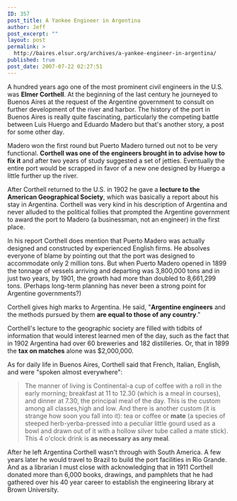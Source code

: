```yaml
---
ID: 357
post_title: A Yankee Engineer in Argentina
author: Jeff
post_excerpt: ""
layout: post
permalink: >
  http://baires.elsur.org/archives/a-yankee-engineer-in-argentina/
published: true
post_date: 2007-07-22 02:27:51
---
```

A hundred years ago one of the most prominent civil engineers in the U.S. was <strong>Elmer Corthell</strong>. At the beginning of the last century he journeyed to Buenos Aires at the request of the Argentine government to consult on further development of the river and harbor. The history of the port in Buenos Aires is really quite fascinating, particularly the competing battle between Luis Huergo and Eduardo Madero but that's another story, a post for some other day. 

Madero won the first round but Puerto Madero turned out not to be very functional. <strong>Corthell was one of the engineers brought in to advise how to fix it</strong> and after two years of study suggested a set of jetties. Eventually the entire port would be scrapped in favor of a new one designed by Huergo a little further up the river. 

After Corthell returned to the U.S. in 1902 he gave a <strong>lecture to the American Geographical Society</strong>, which was basically a report about his stay in Argentina. Corthell was very kind in his description of Argentina and never alluded to the political follies that prompted the Argentine government to award the port to Madero (a businessman, not an engineer) in the first place. 

In his report Corthell does mention that Puerto Madero was actually designed and constructed by experienced English firms. He absolves everyone of blame by pointing out that the port was designed to accommodate only 2 million tons. But when Puerto Madero opened in 1899 the tonnage of vessels arriving and departing was 3,800,000 tons and in just two years, by 1901, the growth had more than doubled to 8,661,299 tons. (Perhaps long-term planning has never been a strong point for Argentine governments?)

Corthell gives high marks to Argentina. He said, "<strong>Argentine engineers</strong> and the methods pursued by them <strong>are equal to those of any country</strong>."

Corthell's lecture to the geographic society are filled with tidbits of information that would interest learned men of the day, such as the fact that in 1902 Argentina had over 60 breweries and 182 distilleries. Or, that in 1899 the <strong>tax on matches</strong> alone was $2,000,000. 

As for daily life in Buenos Aires, Corthell said that  French, Italian, English, and were "spoken almost everywhere":



<blockquote>The manner of living is Continental-a cup of coffee with a roll in the early morning; breakfast at 11 to 12.30 (which is a meal in courses), and dinner at 7.30, the principal meal of the day. This is the custom among all classes,high and low. And there is another custom (it is strange how soon you fall into it): tea or coffee or <strong>mate</strong> (a species of steeped herb-yerba-pressed into a peculiar little gourd used as a bowl and drawn out of it with a hollow silver tube called a mate stick). This 4 o'clock drink is <strong>as necessary as any meal</strong>.</blockquote>

After he left Argentina Corthell wasn't through with South America. A few years later he would travel to Brazil to build the port facilities in Rio Grande. And as a librarian I must close with acknowledging that in 1911 Corthell donated more than 6,000 books, drawings, and pamphlets that he had gathered over his 40 year career to establish the engineering library at Brown University.
